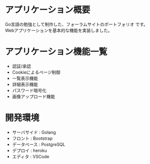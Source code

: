 # アプリケーション概要
  Go言語の勉強として制作した、フォーラムサイトのポートフォリオ です。  
  Webアプリケーションを基本的な機能を実装しました。

# アプリケーション機能一覧
- 認証/承認
- Cookieによるページ制御
- 一覧表示機能
- 詳細表示機能
- パスワード暗号化
- 画像アップロード機能

# 開発環境
- サーバサイド  : Golang
- フロント      : Bootstrap
- データベース  : PostgreSQL
- デプロイ      : heroku
- エディタ      : VSCode